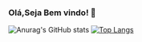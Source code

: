 ### Olá,Seja Bem vindo! 👋
![Anurag's GitHub stats](https://github-readme-stats.vercel.app/api?username=mikas-hash&show_icons=true&theme=dracula)
[![Top Langs](https://github-readme-stats.vercel.app/api/top-langs/?username=mikas-hash&theme=dracula)](https://github.com/anuraghazra/github-readme-stats)


